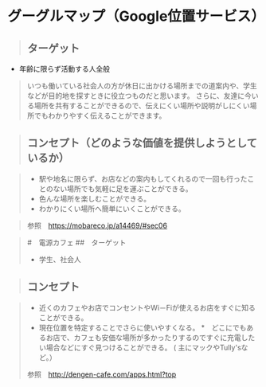 # グーグルマップ（Google位置サービス）
>## ターゲット
* 年齢に限らず活動する人全般


>いつも働いている社会人の方が休日に出かける場所までの道案内や、学生などが目的地を探すときに役立つものだと思います。
>さらに、友達に今いる場所を共有することができるので、伝えにくい場所や説明がしにくい場所でもわかりやすく伝えることができます。

>## コンセプト（どのような価値を提供しようとしているか）


>* 駅や地名に限らず、お店などの案内もしてくれるので一回も行ったことのない場所でも気軽に足を運ぶことができる。
>* 色んな場所を楽しむことができる。
>* わかりにくい場所へ簡単にいくことができる。

>参照　https://mobareco.jp/a14469/#sec06


>#　電源カフェ
>##　ターゲット
>* 学生、社会人

>## コンセプト


>* 近くのカフェやお店でコンセントやWi－Fiが使えるお店をすぐに知ることができる。
>* 現在位置を特定することでさらに使いやすくなる。
>*　どこにでもあるお店で、カフェも安価な場所が多かったりするのですぐに充電したい場合などにすぐ見つけることができる。
>( 主にマックやTully'sなど。）
>
>参照　http://dengen-cafe.com/apps.html?top
